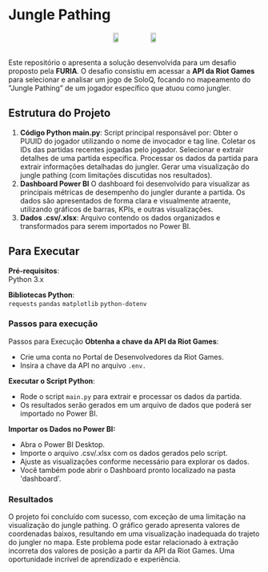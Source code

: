 # Jungle Pathing

<div align="center" style="display: flex; justify-content: center;">
    <img src="https://github.com/user-attachments/assets/883042f1-d2c5-46f3-b0e4-84d9bc253340" style="width: 15%;">  
    <img src="https://github.com/user-attachments/assets/f8964242-f77b-426e-a08b-d7e022d326c2" style="width: 15%;">
</div>
<br>

Este repositório o apresenta a solução desenvolvida para um desafio proposto pela **FURIA**. O desafio consistiu em
acessar a **API da Riot Games** para selecionar e analisar um jogo de SoloQ, focando no mapeamento
do ”Jungle Pathing” de um jogador específico que atuou como jungler.

## Estrutura do Projeto

1. **Código Python
main.py**: Script principal responsável por:
Obter o PUUID do jogador utilizando o nome de invocador e tag line.
Coletar os IDs das partidas recentes jogadas pelo jogador.
Selecionar e extrair detalhes de uma partida específica.
Processar os dados da partida para extrair informações detalhadas do jungler.
Gerar uma visualização do jungle pathing (com limitações discutidas nos resultados).
2. **Dashboard Power BI**
O dashboard foi desenvolvido para visualizar as principais métricas de desempenho do jungler durante a partida. Os dados são apresentados de forma clara e visualmente atraente, utilizando gráficos de barras, KPIs, e outras visualizações.
3. **Dados
.csv/.xlsx**: Arquivo contendo os dados organizados e transformados para serem importados no Power BI.

## Para Executar

**Pré-requisitos**: <br>
Python 3.x

**Bibliotecas Python**:<br>
`requests`
`pandas`
`matplotlib`
`python-dotenv`

### Passos para execução
Passos para Execução
**Obtenha a chave da API da Riot Games**:

- Crie uma conta no Portal de Desenvolvedores da Riot Games.
- Insira a chave da API no arquivo `.env.`

**Executar o Script Python**:

- Rode o script `main.py` para extrair e processar os dados da partida.<br>
- Os resultados serão gerados em um arquivo de dados que poderá ser importado no Power BI.<br>

**Importar os Dados no Power BI:**

- Abra o Power BI Desktop.
- Importe o arquivo .csv/.xlsx com os dados gerados pelo script.
- Ajuste as visualizações conforme necessário para explorar os dados.
- Você também pode abrir o Dashboard pronto localizado na pasta 'dashboard'.

### Resultados
O projeto foi concluído com sucesso, com exceção de uma limitação na visualização do jungle pathing. 
O gráfico gerado apresenta valores de coordenadas baixos, resultando em uma visualização inadequada do trajeto do jungler no mapa. 
Este problema pode estar relacionado à extração incorreta dos valores de posição a partir da API da Riot Games.
Uma oportunidade incrível de aprendizado e experiência.



